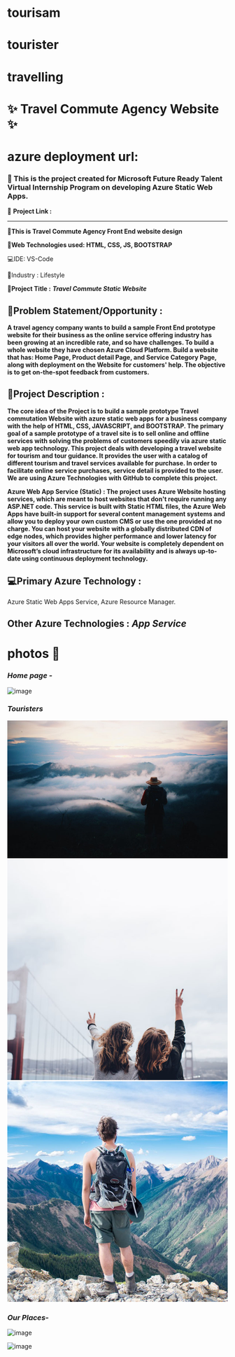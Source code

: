 # tourisam
# tourister
# travelling
# ✨ Travel Commute Agency Website ✨ #
# azure deployment url:

### :pushpin: This is the project created for Microsoft Future Ready Talent Virtual Internship Program on developing Azure Static Web Apps. ###

**:dart:** **Project Link :**
*** ***

:triangular_flag_on_post:**This is Travel Commute Agency Front End website design**

**:satellite:Web Technologies used: HTML, CSS, JS, BOOTSTRAP**

:computer:IDE: VS-Code

:briefcase:Industry :
Lifestyle

:triangular_flag_on_post:**Project Title :**
***Travel Commute Static Website***

## :orange_book:Problem Statement/Opportunity : ##

**A travel agency company wants to build a sample Front End prototype website for their business as the online service offering industry has been growing at an incredible rate, and so have challenges. To build a whole website they have chosen Azure Cloud Platform. Build a website that has: Home Page, Product detail Page, and Service Category Page, along with deployment on the Website for customers' help. The objective is to get on-the-spot feedback from customers.**

## :pencil:Project Description : ##

**The core idea of the Project is to build a sample prototype Travel commutation Website with azure static web apps for a business company with the help of HTML, CSS, JAVASCRIPT, and BOOTSTRAP. The primary goal of a sample prototype of a travel site is to sell online and offline services with solving the problems of customers speedily via azure static web app technology. This project deals with developing a travel website for tourism and tour guidance. It provides the user with a catalog of different tourism and travel services available for purchase. In order to facilitate online service purchases, service detail is provided to the user. We are using Azure Technologies with GitHub to complete this project.**

**Azure Web App Service (Static) : The project uses Azure Website hosting services, which are meant to host websites that don't require running any ASP.NET code. This service is built with Static HTML files, the Azure Web Apps have built-in support for several content management systems and allow you to deploy your own custom CMS or use the one provided at no charge. You can host your website with a globally distributed CDN of edge nodes, which provides higher performance and lower latency for your visitors all over the world. Your website is completely dependent on Microsoft’s cloud infrastructure for its availability and is always up-to-date using continuous deployment technology.**

## :computer:Primary Azure Technology : ##
Azure Static Web Apps Service, Azure Resource Manager.

## Other Azure Technologies : ***App Service*** ##

# photos  📸 #
### ***Home page -*** ###

![image](https://raw.githubusercontent.com/Premsagar6/travelling/main/images/images/banner5.jpg)

### ***Touristers*** ###

![image](https://raw.githubusercontent.com/Premsagar6/tourister/84a327178858b6fdfee5336dbd69abbc0cbee0d6/images/images/ab1.jpg)
![image](https://raw.githubusercontent.com/Premsagar6/tourister/84a327178858b6fdfee5336dbd69abbc0cbee0d6/images/images/g2.jpg)
![image](https://raw.githubusercontent.com/Premsagar6/tourister/84a327178858b6fdfee5336dbd69abbc0cbee0d6/images/images/s1.jpg)



### ***Our Places-*** ###

![image](https://user-images.githubusercontent.com/86942586/179418597-9f8dc0f3-6389-405b-9780-81bd9674cb22.png)

![image](https://user-images.githubusercontent.com/86942586/179370346-00c1ed2d-792b-4a59-af85-c26eb607aac2.png)
